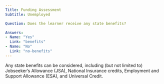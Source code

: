```yaml
---
Title: Funding Assessment
Subtitle: Unemployed

Question: Does the learner receive any state benefits?

Answers:
- Name: "Yes"
  Link: "benefits"
- Name: "No"
  Link: "no-benefits"
---
```


<div class="notification is-info is-light">
Any state benefits can be considered, including (but not limited to) Jobseeker’s Allowance (JSA), National Insurance credits, Employment and Support Allowance (ESA), and Universal Credit.
</div>